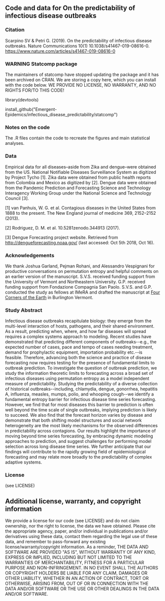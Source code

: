 ## Code and data for On the predictability of infectious disease outbreaks

### Citation
Scarpino SV & Petri G. (2019). On the predictability of infectious disease outbreaks. Nature Communications 10(1) 10.1038/s41467-019-08616-0. https://www.nature.com/articles/s41467-019-08616-0

### WARNING Statcomp package
The maintainers of statcomp have stopped updating the package and it has been archived on CRAN.  We are storing a copy here, which you can install with the code below.  WE PROVIDE NO LICENSE, NO WARRANTY, AND NO RIGHTS FOR/TO THIS CODE!

library(devtools)

install_github("Emergent-Epidemics/infectious_disease_predictability/statcomp")

### Notes on the code
The .R files contain the code to recreate the figures and main statistical analyses. 

### Data
Empirical data for all diseases–aside from Zika and dengue–were obtained from the US. National
Notifiable Diseases Surveillance System as digitized by Project Tycho [1]. Zika data were obtained from public health reports from Colombia and Mexico as digitized by [2].  Dengue data were obtained from the Pandemic Prediction and Forecasting Science and Technology Interagency Working Group under the National Science and Technology Council [3].

[1] van Panhuis, W. G. et al. Contagious diseases in the United States from 1888 to the
present. The New England journal of medicine 369, 2152–2152 (2013).

[2] Rodriguez, D. M. et al. 10.5281zenodo.344913 (2017).

[3]  Dengue Forecasting project website. Retrieved from http://dengueforecasting.noaa.gov/  (last accessed: Oct 5th  2018, Oct 16).

### Acknowledgements
We thank Joshua Garland, Pejman Rohani, and Alessandro Vespignani for productive conversations on permutation entropy and helpful comments on an earlier version of the manuscript. S.V.S. received funding support from the University of Vermont and Northeastern University. G.P. received funding support from Fondazione Compagnia San Paolo. S.V.S. and G.P. conducted the study as fellows at IMeRA and drafted the manuscript at [Four Corners of the Earth](https://www.instagram.com/fourcornersoftheearthdeli/) in Burlington Vermont.

### Study Abstract
Infectious disease outbreaks recapitulate biology: they emerge from the multi-level interaction of hosts, pathogens, and their shared environment.  As a result, predicting when, where, and how far diseases will spread requires a complex systems approach to modeling.  Recent studies have demonstrated that predicting different components of outbreaks--e.g., the expected number of cases, pace and tempo of cases needing treatment, demand for prophylactic equipment, importation probability etc.--is feasible.  Therefore, advancing both the science and practice of disease forecasting now requires testing for the presence of fundamental limits to outbreak prediction.  To investigate the question of outbreak prediction, we study the information theoretic limits to forecasting across a broad set of infectious diseases using permutation entropy as a model independent measure of predictability.  Studying the predictability of a diverse collection of historical outbreaks--including, chlamydia, dengue, gonorrhea, hepatitis A, influenza, measles, mumps, polio, and whooping cough--we identify a fundamental entropy barrier for infectious disease time series forecasting.  However, we find that for most diseases this barrier to prediction is often well beyond the time scale of single outbreaks, implying prediction is likely to succeed.  We also find that the forecast horizon varies by disease and demonstrate that both shifting model structures and social network heterogeneity are the most likely mechanisms for the observed differences in predictability across contagions.  Our results highlight the importance of moving beyond time series forecasting, by embracing dynamic modeling approaches to prediction, and suggest challenges for performing model selection across long disease time series.  We further anticipate that our findings will contribute to the rapidly growing field of epidemiological forecasting and may relate more broadly to the predictability of complex adaptive systems.

### License
(see LICENSE)

## Additional license, warranty, and copyright information
We provide a license for our code (see LICENSE) and do not claim ownership, nor the right to license, the data we have obtained.  Please cite the appropriate agency, paper, and/or individual in publications and/or derivatives using these data, contact them regarding the legal use of these data, and remember to pass-forward any existing license/warranty/copyright information.  As a reminder, THE DATA AND SOFTWARE ARE PROVIDED "AS IS", WITHOUT WARRANTY OF ANY KIND, EXPRESS OR IMPLIED, INCLUDING BUT NOT LIMITED TO THE WARRANTIES OF MERCHANTABILITY, FITNESS FOR A PARTICULAR PURPOSE AND NON-INFRINGEMENT. IN NO EVENT SHALL THE AUTHORS OR COPYRIGHT HOLDERS BE LIABLE FOR ANY CLAIM, DAMAGES OR OTHER LIABILITY, WHETHER IN AN ACTION OF CONTRACT, TORT OR OTHERWISE, ARISING FROM, OUT OF OR IN CONNECTION WITH THE DATA AND/OR SOFTWARE OR THE USE OR OTHER DEALINGS IN THE DATA AND/OR SOFTWARE.
